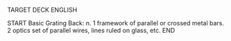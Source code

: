TARGET DECK
ENGLISH

START
Basic
Grating
Back: n. 1 framework of parallel or crossed metal bars. 2 optics set of parallel wires, lines ruled on glass, etc.
END
